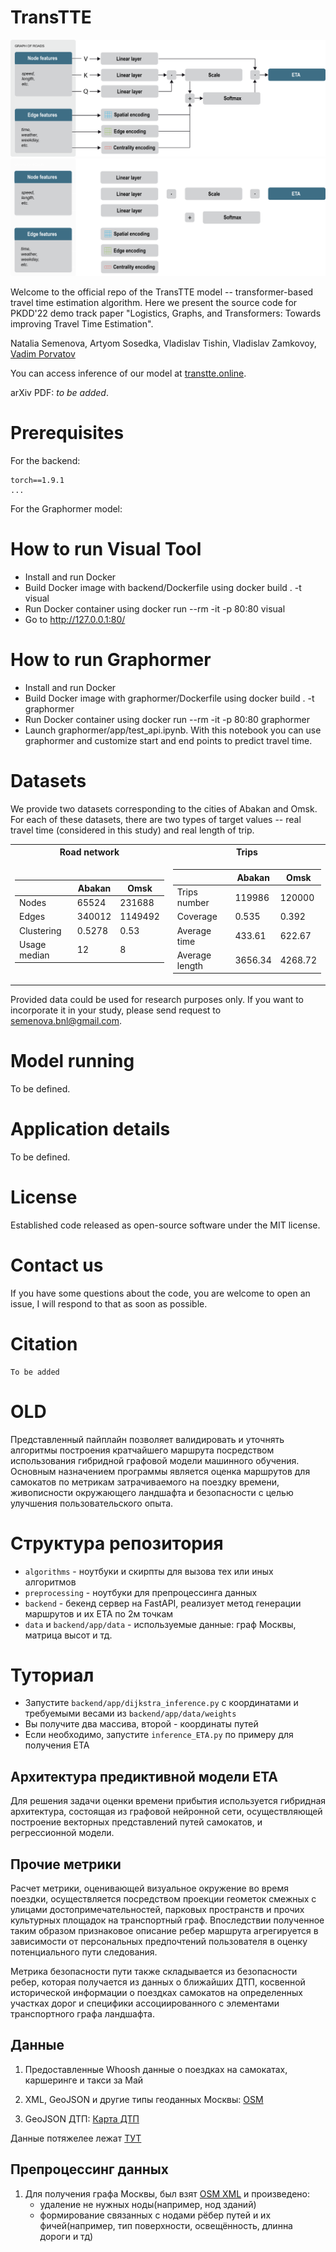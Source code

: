 # TransTTE

![Pipeline_image](resources/transtte_pipeline_wh.png#gh-light-mode-only)
![Pipeline_image](resources/transtte_pipeline_bl.png#gh-dark-mode-only)

Welcome to the official repo of the TransTTE model -- transformer-based travel time estimation algorithm. Here we present the source code for PKDD'22 demo track paper "Logistics, Graphs, and Transformers: Towards improving Travel Time Estimation".

Natalia Semenova, Artyom Sosedka, Vladislav Tishin, Vladislav Zamkovoy, [Vadim Porvatov](https://www.researchgate.net/profile/Vadim-Porvatov)

You can access inference of our model at [transtte.online](http://transtte.online:9103).

arXiv PDF: _to be added_.

# Prerequisites

For the backend:

```
torch==1.9.1
...
```

For the Graphormer model:


# How to run Visual Tool
- Install and run Docker
- Build Docker image with backend/Dockerfile using docker build . -t visual
- Run Docker container using docker run --rm -it -p 80:80 visual
- Go to http://127.0.0.1:80/ 

# How to run Graphormer
- Install and run Docker
- Build Docker image with graphormer/Dockerfile using docker build . -t graphormer
- Run Docker container using docker run --rm -it -p 80:80 graphormer
- Launch graphormer/app/test_api.ipynb. With this notebook you can use graphormer and customize start and end points to predict travel time. 


# Datasets

We provide two datasets corresponding to the cities of Abakan and Omsk. For each of these datasets, there are two types of target values -- real travel time (considered in this study) and real length of trip. 

<table>
<tr><th>Road network</th><th>Trips</th></tr>
<tr><td>

| | Abakan | Omsk |
|--|--|--|
|Nodes| 65524 | 231688 |
|Edges| 340012 |  1149492 |
|Clustering| 0.5278 | 0.53 |
|Usage median| 12 | 8 |
 
</td><td>

| | Abakan | Omsk |
|--|--|--|
|Trips number|  119986 | 120000 |
|Coverage| 0.535 |  0.392 |
|Average time| 433.61 | 622.67 |
|Average length| 3656.34 | 4268.72 |

</td></tr> </table>

Provided data could be used for research purposes only. If you want to incorporate it in your study, please send request to semenova.bnl@gmail.com.

# Model running

To be defined.

# Application details

To be defined.

# License

Established code released as open-source software under the MIT license.

# Contact us

If you have some questions about the code, you are welcome to open an issue, I will respond to that as soon as possible.

# Citation

```
To be added
```

# OLD


Представленный пайплайн позволяет валидировать и уточнять алгоритмы построения кратчайшего маршрута посредством использования гибридной графовой модели машинного обучения. Основным назначением программы является оценка маршрутов для самокатов по метрикам затрачиваемого на поездку времени, живописности окружающего ландшафта и безопасности с целью улучшения пользовательского опыта.


# Структура репозитория
- `algorithms` - ноутбуки и скирпты для вызова тех или иных алгоритмов
- `preprocessing` - ноутбуки для препроцессинга данных
- `backend` - бекенд сервер на FastAPI, реализует метод генерации маршрутов и их ETA по 2м точкам
- `data` и `backend/app/data` - используемые данные: граф Москвы, матрица высот и тд. 

# Туториал
- Запустите `backend/app/dijkstra_inference.py` с координатами и требуемыми весами из `backend/app/data/weights`
- Вы получите два массива, второй - координаты путей
- Если необходимо, запустите `inference_ETA.py` по примеру для получения ETA

## Архитектура предиктивной модели ETA

Для решения задачи оценки времени прибытия используется гибридная архитектура, состоящая из графовой нейронной сети, осуществляющей построение векторных представлений путей самокатов, и регрессионной модели.
 
## Прочие метрики

Расчет метрики, оценивающей визуальное окружение во время поездки, осуществляется посредством проекции геометок смежных с улицами достопримечательностей, парковых пространств и прочих культурных площадок на транспортный граф. Впоследствии полученное таким образом признаковое описание ребер маршрута агрегируется в зависимости от персональных предпочтений пользователя в оценку потенциального пути следования.  

Метрика безопасности пути также складывается из безопасности ребер, которая получается из данных о ближайших ДТП, косвенной исторической информации о поездках самокатов на определенных участках дорог и специфики ассоциированного с элементами транспортного графа ландшафта. 

## Данные
1. Предоставленные Whoosh данные о поездках на самокатах, каршеринге и такси за Май

2. XML, GeoJSON и другие типы геоданных Москвы: [OSM](https://download.bbbike.org/osm/bbbike/Moscow/)

3. GeoJSON ДТП: [Карта ДТП](https://dtp-stat.ru/opendata/) 

Данные потяжелее лежат [ТУТ](https://drive.google.com/drive/folders/1BJzO_0bPF-TlAnkiN37OeygfrDL-NKSr?usp=sharing)

## Препроцессинг данных
1. Для получения графа Москвы, был взят [OSM XML](https://download.bbbike.org/osm/bbbike/Moscow/) и произведено:
   - удаление не нужных ноды(например, нод зданий)
   - формирование связанных с нодами рёбер путей и их фичей(например, тип поверхности, освещённость, длинна дороги и тд)
    
